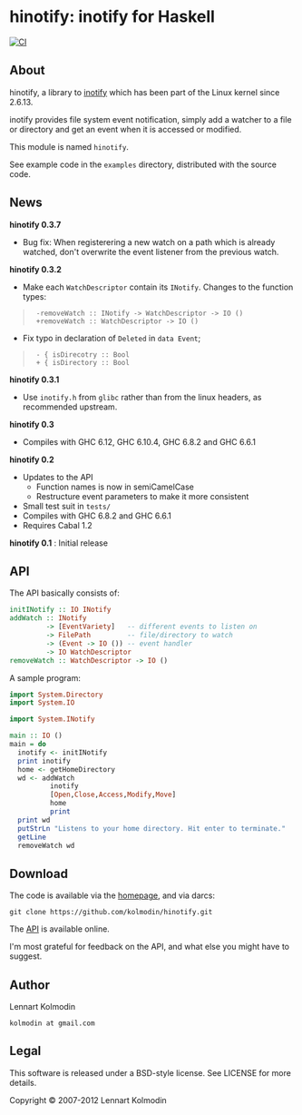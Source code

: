 hinotify: inotify for Haskell
=============================

[![CI](https://github.com/haskell-fswatch/hinotify/actions/workflows/ci.yml/badge.svg)](https://github.com/haskell-fswatch/hinotify/actions/workflows/ci.yml)

About
-----

hinotify, a library to [inotify] which has been part of the Linux kernel
since 2.6.13.

inotify provides file system event notification, simply add a watcher to
a file or directory and get an event when it is accessed or modified.

This module is named `hinotify`.

See example code in the `examples` directory, distributed with the source
code.

[inotify]: http://www.kernel.org/pub/linux/kernel/people/rml/inotify/

News
----

**hinotify 0.3.7**

* Bug fix: When registerering a new watch on a path which is already watched,
  don't overwrite the event listener from the previous watch.

**hinotify 0.3.2**

* Make each `WatchDescriptor` contain its `INotify`. Changes to the function types:

>      -removeWatch :: INotify -> WatchDescriptor -> IO ()
>      +removeWatch :: WatchDescriptor -> IO ()

* Fix typo in declaration of `Deleted` in `data Event`;

>      - { isDirecotry :: Bool
>      + { isDirectory :: Bool

**hinotify 0.3.1**

* Use `inotify.h` from `glibc` rather than from the linux headers, as
      recommended upstream.

**hinotify 0.3**

* Compiles with GHC 6.12, GHC 6.10.4, GHC 6.8.2 and GHC 6.6.1

**hinotify 0.2**

* Updates to the API
    - Function names is now in semiCamelCase
    - Restructure event parameters to make it more consistent
* Small test suit in `tests/`
* Compiles with GHC 6.8.2 and GHC 6.6.1
* Requires Cabal 1.2

**hinotify 0.1**
:   Initial release

API
---

The API basically consists of:

```haskell
initINotify :: IO INotify
addWatch :: INotify
         -> [EventVariety]   -- different events to listen on
         -> FilePath         -- file/directory to watch
         -> (Event -> IO ()) -- event handler
         -> IO WatchDescriptor
removeWatch :: WatchDescriptor -> IO ()
```

A sample program:

```haskell
import System.Directory
import System.IO

import System.INotify

main :: IO ()
main = do
  inotify <- initINotify
  print inotify
  home <- getHomeDirectory
  wd <- addWatch
          inotify
          [Open,Close,Access,Modify,Move]
          home
          print
  print wd
  putStrLn "Listens to your home directory. Hit enter to terminate."
  getLine
  removeWatch wd
```

Download
--------

The code is available via the [homepage], and via darcs:

    git clone https://github.com/kolmodin/hinotify.git

The [API] is available online.

I'm most grateful for feedback on the API, and what else you might have to
suggest.

Author
------

Lennart Kolmodin

`kolmodin at gmail.com`

Legal
-----

This software is released under a BSD-style license. See LICENSE for
more details.

Copyright &copy; 2007-2012 Lennart Kolmodin

[homepage]: https://github.com/kolmodin/hinotify.git

[API]: http://hackage.haskell.org/packages/archive/hinotify/latest/doc/html/System-INotify.html
